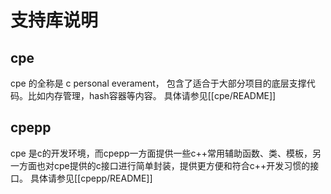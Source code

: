 # 支持库说明

## cpe
cpe 的全称是  c personal everament， 包含了适合于大部分项目的底层支撑代码。比如内存管理，hash容器等内容。
具体请参见[[cpe/README]] 

## cpepp
cpe 是c的开发环境，而cpepp一方面提供一些c++常用辅助函数、类、模板，另一方面也对cpe提供的c接口进行简单封装，提供更方便和符合c++开发习惯的接口。
具体请参见[[cpepp/README]]
